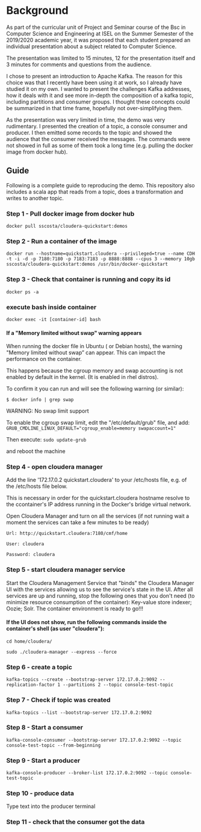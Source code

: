 # Background

As part of the curricular unit of Project and Seminar course of the Bsc in Computer Science and Engineering at ISEL on the Summer Semester of the 2019/2020 academic year, it was proposed that each student prepared an individual presentation about a subject related to Computer Science.

The presentation was limited to 15 minutes, 12 for the presentation itself and 3 minutes for comments and questions from the audience.

I chose to present an introduction to Apache Kafka. The reason for this choice was that I recently have been using it at work, so I already have studied it on my own. I wanted to present the challenges Kafka addresses, how it deals with it and see more in-depth the composition of a kafka topic, including partitions and consumer groups. I thought these concepts could be summarized in that time frame, hopefully not over-simplifying them.

As the presentation was very limited in time, the demo was very rudimentary. I presented the creation of a topic, a console consumer and producer. I then emitted some records to the topic and showed the audience that the consumer received the messages. The commands were not showed in full as some of them took a long time  (e.g. pulling the docker image from docker hub).

## Guide
Following is a complete guide to reproducing the demo. This repository also includes a scala app that reads from a topic, does a transformation and writes to another topic.

### Step 1 - Pull docker image from docker hub
`docker pull sscosta/cloudera-quickstart:demos`

### Step 2 - Run a container of the image
`docker run --hostname=quickstart.cloudera --privileged=true --name CDH -t -i -d -p 7180:7180 -p 7183:7183 -p 8888:8888 --cpus 3 --memory 10gb sscosta/cloudera-quickstart:demos /usr/bin/docker-quickstart`

### Step 3 - Check that container is running and copy its id
`docker ps -a`

### execute bash inside container
`docker exec -it [container-id] bash`

#### If a "Memory limited without swap" warning appears

When running the docker file in Ubuntu ( or Debian hosts), the warning  "Memory limited without swap” can appear. This can impact the performance on the container.

This happens because the cgroup memory and swap accounting is not enabled by default in the kernel.  (It is enabled in rhel distros).

To confirm it you can run and will see the following warning (or similar):

`$ docker info | grep swap`

WARNING: No swap limit support

To enable the cgroup swap limit, edit the "/etc/default/grub" file, and add:
`GRUB_CMDLINE_LINUX_DEFAULT="cgroup_enable=memory swapaccount=1"`

Then execute:
`sudo update-grub`

and reboot the machine

### Step 4 - open cloudera manager
Add the line '172.17.0.2 quickstart.cloudera' to your /etc/hosts file, e.g. of the /etc/hosts file below.

This is necessary in order for the quickstart.cloudera hostname resolve to the ccontainer's IP address running in the Docker's bridge virtual network.

Open Cloudera Manager and turn on all the services (if not running wait a moment the services can take a few minutes to be ready)

    Url: http://quickstart.cloudera:7180/cmf/home

    User: cloudera

    Password: cloudera

### Step 5 - start cloudera manager service
Start the Cloudera Management Service that "binds" the Cloudera Manager UI with the services allowing us to see the service's state in the UI.
After all services are up and running, stop the following ones that you don't need (to minimize resource consumption of the container):
    Key-value store indexer;
    Oozie;
    Solr.
The container environment is ready to go!!!

#### If the UI does not show, run the following commands inside the container's shell (as user "cloudera"):
`cd home/cloudera/`

`sudo ./cloudera-manager --express --force`

### Step 6 - create a topic
`kafka-topics --create --bootstrap-server 172.17.0.2:9092 --replication-factor 1 --partitions 2 --topic console-test-topic`

### Step 7 - Check if topic was created
`kafka-topics --list --bootstrap-server 172.17.0.2:9092`

### Step 8 - Start a consumer
`kafka-console-consumer --bootstrap-server 172.17.0.2:9092 --topic console-test-topic --from-beginning`

### Step 9 - Start a producer
`kafka-console-producer --broker-list 172.17.0.2:9092 --topic console-test-topic`

### Step 10 - produce data
Type text into the producer terminal

### Step 11 - check that the consumer got the data
